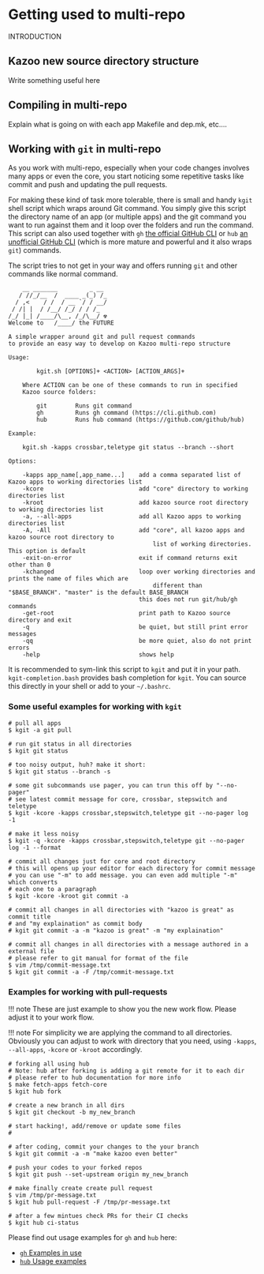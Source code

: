# Getting used to multi-repo

INTRODUCTION

## Kazoo new source directory structure

Write something useful here

## Compiling in multi-repo

Explain what is going on with each app Makefile and dep.mk, etc....

## Working with `git` in multi-repo

As you work with multi-repo, especially when your code changes involves many apps or even the core, you start noticing some repetitive tasks like commit and push and updating the pull requests.

For making these kind of task more tolerable, there is small and handy `kgit` shell script which wraps around Git command. You simply give this script the directory name of an app (or multiple apps) and the git command you want to run against them and it loop over the folders and run the command. This script can also used together with `gh` [the official GitHub CLI](https://cli.github.com) or `hub` [an unofficial GitHub CLI](https://github.com/github/hub) (which is more mature and powerful and it also wraps `git`) commands.

The script tries to not get in your way and offers running `git` and other commands like normal command.

```
    __ _______         _ __
   / //_/__  /  ____ _(_) /_
  / ,<    / /  / __ `/ / __/
 / /| |  / /__/ /_/ / / /_
/_/ |_| /____/\__, /_/\__/ ☢
Welcome to   /____/ the FUTURE

A simple wrapper around git and pull request commands
to provide an easy way to develop on Kazoo multi-repo structure

Usage:

        kgit.sh [OPTIONS]+ <ACTION> [ACTION_ARGS]+

    Where ACTION can be one of these commands to run in specified
    Kazoo source folders:

        git        Runs git command
        gh         Runs gh command (https://cli.github.com)
        hub        Runs hub command (https://github.com/github/hub)

Example:

    kgit.sh -kapps crossbar,teletype git status --branch --short

Options:

    -kapps app_name[,app_name...]    add a comma separated list of Kazoo apps to working directories list
    -kcore                           add "core" directory to working directories list
    -kroot                           add kazoo source root directory to working directories list
    -a, --all-apps                   add all Kazoo apps to working directories list
    -A, -All                         add "core", all kazoo apps and kazoo source root directory to
                                         list of working directories. This option is default
    -exit-on-error                   exit if command returns exit other than 0
    -kchanged                        loop over working directories and prints the name of files which are
                                         different than "$BASE_BRANCH". "master" is the default BASE_BRANCH
                                     this does not run git/hub/gh commands
    -get-root                        print path to Kazoo source directory and exit
    -q                               be quiet, but still print error messages
    -qq                              be more quiet, also do not print errors
    -help                            shows help
```


It is recommended to sym-link this script to `kgit` and put it in your path. `kgit-completion.bash` provides bash completion for `kgit`. You can source this directly in your shell or add to your `~/.bashrc`.

### Some useful examples for working with `kgit`

```shell
# pull all apps
$ kgit -a git pull

# run git status in all directories
$ kgit git status

# too noisy output, huh? make it short:
$ kgit git status --branch -s

# some git subcommands use pager, you can trun this off by "--no-pager"
# see latest commit message for core, crossbar, stepswitch and teletype
$ kgit -kcore -kapps crossbar,stepswitch,teletype git --no-pager log -1

# make it less noisy
$ kgit -q -kcore -kapps crossbar,stepswitch,teletype git --no-pager log -1 --format

# commit all changes just for core and root directory
# this will opens up your editor for each directory for commit message
# you can use "-m" to add message. you can even add multiple "-m" which converts
# each one to a paragraph
$ kgit -kcore -kroot git commit -a

# commit all changes in all directories with "kazoo is great" as commit title
# and "my explaination" as commit body
# kgit git commit -a -m "kazoo is great" -m "my explaination"

# commit all changes in all directories with a message authored in a external file
# please refer to git manual for format of the file
$ vim /tmp/commit-message.txt
$ kgit git commit -a -F /tmp/commit-message.txt
```

### Examples for working with pull-requests

!!! note
    These are just example to show you the new work flow. Please adjust it to your work flow.

!!! note
    For simplicity we are applying the command to all directories. Obviously you can adjust to work with directory that you need, using `-kapps`, `--all-apps`, `-kcore` or `-kroot` accordingly.

```shell
# forking all using hub
# Note: hub after forking is adding a git remote for it to each dir
# please refer to hub documentation for more info
$ make fetch-apps fetch-core
$ kgit hub fork

# create a new branch in all dirs
$ kgit git checkout -b my_new_branch

# start hacking!, add/remove or update some files
#

# after coding, commit your changes to the your branch
$ kgit git commit -a -m "make kazoo even better"

# push your codes to your forked repos
$ kgit git push --set-upstream origin my_new_branch

# make finally create create pull request
$ vim /tmp/pr-message.txt
$ kgit hub pull-request -F /tmp/pr-message.txt

# after a few mintues check PRs for their CI checks
$ kgit hub ci-status
```

Please find out usage examples for `gh` and `hub` here:

* [`gh` Examples in use](https://cli.github.com/manual/examples)
* [`hub` Usage examples](https://hub.github.com)
